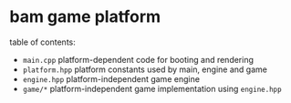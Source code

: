 # bam game platform

table of contents:
* `main.cpp` platform-dependent code for booting and rendering
* `platform.hpp` platform constants used by main, engine and game
* `engine.hpp` platform-independent game engine
* `game/*` platform-independent game implementation using `engine.hpp`

